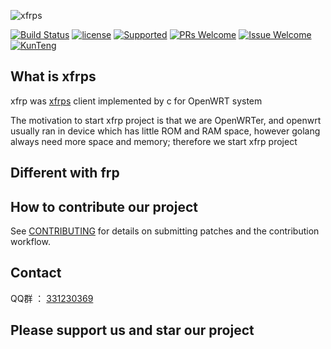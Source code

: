 ![xfrps](https://github.com/KunTengRom/xfrps/blob/master/logo.png)

[![Build Status][1]][2]
[![license][3]][4]
[![Supported][7]][8]
[![PRs Welcome][5]][6]
[![Issue Welcome][9]][10]
[![KunTeng][13]][14]

[1]: https://img.shields.io/travis/KunTengRom/xfrps.svg?style=plastic
[2]: https://travis-ci.org/KunTengRom/xfrps
[3]: https://img.shields.io/crates/l/rustc-serialize.svg?style=plastic
[4]: https://github.com/KunTengRom/xfrps/blob/master/LICENSE
[5]: https://img.shields.io/badge/PRs-welcome-brightgreen.svg?style=plastic
[6]: https://github.com/KunTengRom/xfrps/pulls
[7]: https://img.shields.io/badge/XFRPS-Supported-blue.svg?style=plastic
[8]: https://github.com/KunTengRom/xfrps
[9]: https://img.shields.io/badge/Issues-welcome-brightgreen.svg?style=plastic
[10]: https://github.com/KunTengRom/xfrps/issues/new
[13]: https://img.shields.io/badge/KunTeng-Inside-blue.svg?style=plastic
[14]: http://rom.kunteng.org

## What is xfrps

xfrp was [xfrps](https://github.com/KunTengRom/xfrps) client implemented by c for OpenWRT system

The motivation to start xfrp project is that we are OpenWRTer, and openwrt usually ran in device which has little ROM and RAM space, however golang always need more space and memory; therefore we start xfrp project

## Different with frp




## How to contribute our project

See [CONTRIBUTING](https://github.com/KunTengRom/xfrps/blob/master/CONTRIBUTING.md) for details on submitting patches and the contribution workflow.

## Contact

QQ群 ： [331230369](https://jq.qq.com/?_wv=1027&k=47QGEhL)


## Please support us and star our project

